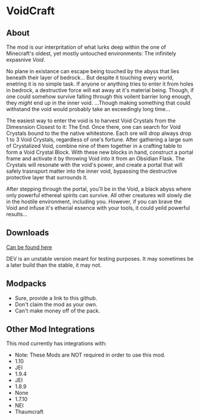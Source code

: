 # VoidCraft

## About
The mod is our interpritation of what lurks deep within the one of Minecraft's oldest, yet mostly untouched environments: The infinitely expasnive *Void*.

No plane in existance can escape being touched by the abyss that lies beneath their layer of bedrock...
But despite it touching every world, enetring it is no simple task. If anyone or anything tries to enter it from holes in bedrock, a destructive force will eat away at it's material being. Though, if one could somehow survive falling through this voilent barrier long enough, they *might* end up in the inner void.
...Though making something that could withstand the void would probably take an exceedingly long time...

The easiest way to enter the void is to harvest Void Crystals from the Dimesnsion Closest to it: The End.
Once there, one can search for Void Crystals bound to the the native whitestone. Each ore will drop always drop 1 to 3 Void Crystals, regardless of one's fortune. After gathering a large sum of Crystalized Void, combine nine of them together in a crafting table to form a Void Crystal Block. With these new blocks in hand, construct a portal frame and activate it by throwing Void into it from an Obsidian Flask. The Crystals will resonate with the void's power, and create a portal that will safely trasnsport matter into the inner void, bypassing the destructive protective layer that surrounds it.

After stepping through the portal, you'll be in the Void, a black abyss where only powerful ethereal spirits can survive. All other creatures will slowly die in the hostile environment, including you. However, if you can brave the Void and infuse it's etherial essence with your tools, it could yeild powerful results...

## Downloads
[Can be found here](http://voidcraft.tamaized.tk/mod.php)

DEV is an unstable version meant for testing purposes. It may sometimes be a later build than the stable, it may not.

## Modpacks
* Sure, provide a link to this github.
* Don't claim the mod as your own.
* Can't make money off of the pack.
 
## Other Mod Integrations
 This mod currently has integrations with:
 * Note: These Mods are NOT required in order to use this mod.
 * 1.10
  * JEI
 * 1.9.4
  * JEI
 * 1.8.9
  * None
 * 1.7.10
  * NEI
  * Thaumcraft
